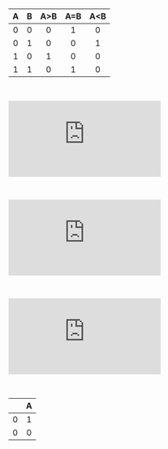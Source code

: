 &nbsp;

| **A** | **B** | **A>B** | **A=B** | **A<B** |
| :-: | :-: | :-: | :-: | :-: |
| 0 | 0 | 0 | 1 | 0 |
| 0 | 1 | 0 | 0 | 1 |
| 1 | 0 | 1 | 0 | 0 |
| 1 | 1 | 0 | 1 | 0 |

&nbsp;

![equation](https://latex.codecogs.com/png.latex?y_%7BA%3EB%7D%5E%7BSop%7D%3DA*%5Coverline%7BB%7D)

&nbsp;

![equation](https://latex.codecogs.com/png.latex?y_%7BA%3DB%7D%5E%7BSop%7D%3D%5Coverline%7BA%7D*%5Coverline%7BB%7D)

&nbsp;

![equation](https://latex.codecogs.com/png.latex?y_%7BA%3CB%7D%5E%7BPoS%7D%3D%28A&plus;B%29*%28%5Coverline%7BA%7D&plus;B%29*%28%5Coverline%7BA%7D*%5Coverline%7BB%7D%29)

&nbsp;

|  | **A** |
| :-: | :-: |
| 0 | 1 |
| 0 | 0 | 

